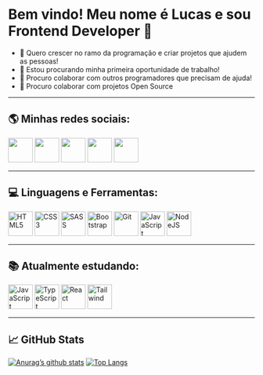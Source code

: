 <h1>Bem vindo! Meu nome é Lucas e sou Frontend Developer 👋</h1>
<ul>
  <li>🌱 Quero crescer no ramo da programação e criar projetos que ajudem as pessoas!</li>
  <li>👷 Estou procurando minha primeira oportunidade de trabalho!</li>
  <li>👯 Procuro colaborar com outros programadores que precisam de ajuda!</li>
  <li>🔨 Procuro colaborar com projetos Open Source</li>
</ul>

<hr>

<h2>🌎 Minhas redes sociais:</h2>
<div>
  <img width='50' height='50' src='https://cdn-icons-png.flaticon.com/512/3536/3536505.png'><a href='#'></a>
  <img width='50' height='50' src='https://cdn-icons-png.flaticon.com/512/3291/3291667.png'><a href='#'></a>
  <img width='50' height='50' src='https://cdn-icons-png.flaticon.com/512/3536/3536424.png'><a href='#'></a>
  <img width='50' height='50' src='https://cdn-icons-png.flaticon.com/512/2111/2111463.png'><a href='#'></a>
  <img width='50' height='50' src='https://cdn-icons-png.flaticon.com/512/124/124015.png'><a href='#'></a>
</div>

<hr>

<h2>💻 Linguagens e Ferramentas:</h2>
<div>
  <img width='50' height='50' src='https://cdn-icons-png.flaticon.com/512/5968/5968267.png' alt='HTML5'>
  <img width='50' height='50' src='https://cdn-icons-png.flaticon.com/512/5968/5968242.png' alt='CSS3'>
  <img width='50' height='50' src='https://sass-lang.com/assets/img/logos/logo-b6e1ef6e.svg' alt='SASS'>
  <img width='50' height='50' src='https://cdn-icons-png.flaticon.com/512/5968/5968672.png' alt='Bootstrap'>
  <img width='50' height='50' src='https://git-scm.com/images/logos/downloads/Git-Icon-1788C.png' alt='Git'>
  <img width='50' height='50' src='https://cdn-icons-png.flaticon.com/512/5968/5968292.png' alt='JavaScript'>
  <img width='50' height='50' src='https://cdn-icons-png.flaticon.com/512/5968/5968322.png' alt='NodeJS'>
</div>

<hr>

<h2>📚 Atualmente estudando:</h2>
<div>
  <img width='50' height='50' src='https://cdn-icons-png.flaticon.com/512/5968/5968292.png' alt='JavaScript'>
  <img width='50' height='50' src='https://cdn-icons-png.flaticon.com/512/5968/5968381.png' alt='TypeScript'>
  <img width='50' height='50' src='https://cdn-icons-png.flaticon.com/512/1126/1126012.png' alt='React'>
  <img width='50' height='50' src='https://cdn.icon-icons.com/icons2/2107/PNG/512/file_type_tailwind_icon_130128.png' alt='Tailwind'>
</div>

<hr>

<h2>📈 GitHub Stats</h2>

[![Anurag’s github stats](https://github-readme-stats.vercel.app/api?username=lucas1337dev&theme=dracula)](https://github.com/lucas1337dev)
[![Top Langs](https://github-readme-stats.vercel.app/api/top-langs/?username=lucas1337dev&theme=dracula&layout=compact)](https://github.com/lucas1337dev)

